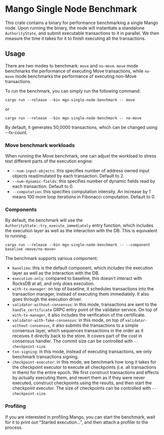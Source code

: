 # Mango Single Node Benchmark

This crate contains a binary for performance benchmarking a single Mango node.
Upon running the binary, the node will instantiate a standalone `AuthorityState`, and submit
executable transactions to it in parallel. We then measure the time it takes for it to finish
executing all the transactions.

## Usage
There are two modes to benchmark: `move` and `no-move`. `move` mode benchmarks the performance
of executing Move transactions, while `no-move` mode benchmarks the performance of executing
non-Move transactions.

To run the benchmark, you can simply run the following command:
```
cargo run --release --bin mgo-single-node-benchmark -- move
```
or
```
cargo run --release --bin mgo-single-node-benchmark -- no-move

```
By default, it generates 50,0000 transactions, which can be changed using --tx-count.

### Move benchmark workloads
When running the Move benchmark, one can adjust the workload to stress test different parts
of the execution engine:
- `--num-input-objects`: this specifies number of address owned input objects read/mutated by each transaction. Default to 2.
- `--num-dynamic-fields`: this specifies number of dynamic fields read by each transaction. Default to 0.
- `--computation`: this specifies computation intensity. An increase by 1 means 100 more loop iterations in Fibonacci computation. Default to 0.

### Components
By default, the benchmark will use the `AuthorityState::try_execute_immediately` entry function,
which includes the execution layer as well as the interaction with the DB. This is equivalent to running:
```
cargo run --release --bin mgo-single-node-benchmark -- --component baseline <move/no-move>
```
The benchmark supports various component:
- `baseline`: this is the default component, which includes the execution layer as well as the interaction with the DB.
- `execution-only`: compared to baseline, this doesn't interact with RocksDB at all, and only does execution.
- `with-tx-manager`: on top of baseline, it schedules transactions into the transaction manager, instead of executing them immediately. It also goes through the execution driver.
- `validator-without-consensus`: in this mode, transactions are sent to the `handle_certificate` GRPC entry point of the validator service. On top of `with-tx-manager`, it also includes the verification of the certificate.
- `validator-with-fake-consensus`: in this mode, on top of `validator-without-consensus`, it also submits the transactions to a simple consensus layer, which sequences transactions in the order as it receives it directly back to the store. It covers part of the cost in consensus handler. The commit size can be controlled with `--checkpoint-size`.
- `txn-signing`: in this mode, instead of executing transactions, we only benchmark transactions signing.
- `checkpoint-executor`: in this mode, we benchmark how long it takes for the checkpoint executor to execute all checkpoints (i.e. all transactions in them) for the entire epoch. We first construct transactions and effects by actually executing them, and revert them as if they were never executed, construct checkpoints using the results, and then start the checkpoint executor. The size of checkpoints can be controlled with `--checkpoint-size`.


### Profiling
If you are interested in profiling Mango, you can start the benchmark, wait for it to print out "Started execution...", and then attach a profiler to the process.